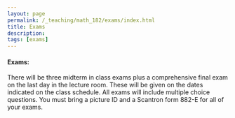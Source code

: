 ```yaml
---
layout: page
permalink: /_teaching/math_182/exams/index.html
title: Exams
description: 
tags: [exams]
---
```



#### Exams:
There will be three midterm in class exams plus a comprehensive final exam on the last day in the lecture room. These will be given on the dates indicated on the class schedule. All exams will include multiple choice questions. You must bring a picture ID and a Scantron form 882-E for all of your exams.
 







